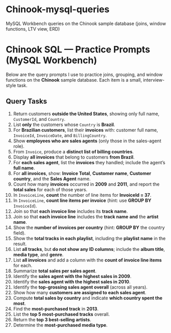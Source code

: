 # Chinook-mysql-queries
MySQL Workbench queries on the Chinook sample database (joins, window functions, LTV view, ERD)
# Chinook SQL — Practice Prompts (MySQL Workbench)

Below are the query prompts I use to practice joins, grouping, and window functions on the **Chinook** sample database. Each item is a small, interview-style task.

## Query Tasks
1) Return customers **outside the United States**, showing only full name, `CustomerId`, and `Country`.
2) List **only** the customers whose `Country` is **Brazil**.
3) For **Brazilian customers**, list their **invoices** with: customer full name, `InvoiceId`, `InvoiceDate`, and `BillingCountry`.
4) Show **employees who are sales agents** (only those in the sales-agent role).
5) From `Invoice`, produce a **distinct list of billing countries**.
6) Display **all invoices** that belong to customers **from Brazil**.
7) For **each sales agent**, list the **invoices** they handled; include the agent’s **full name**.
8) For **all invoices**, show: **Invoice Total**, **Customer name**, **Customer country**, and the **Sales Agent** name.
9) Count how many **invoices** occurred in **2009** and **2011**, and report the **total sales** for each of those years.
10) In `InvoiceLine`, **count** the number of line items for **InvoiceId = 37**.
11) In `InvoiceLine`, **count line items per invoice** (hint: use **GROUP BY** `InvoiceId`).
12) Join so that **each invoice line** includes its **track name**.
13) Join so that **each invoice line** includes the **track name** **and** the **artist name**.
14) Show the **number of invoices per country** (hint: **GROUP BY** the country field).
15) Show the **total tracks in each playlist**, including the **playlist name** in the result.
16) List **all tracks**, but **do not show any ID columns**; include the **album title**, **media type**, and **genre**.
17) List **all invoices** and add a column with the **count of invoice line items** for each.
18) Summarize **total sales per sales agent**.
19) Identify the **sales agent with the highest sales in 2009**.
20) Identify the **sales agent with the highest sales in 2010**.
21) Identify the **top-grossing sales agent overall** (across all years).
22) Show how many **customers are assigned to each sales agent**.
23) Compute **total sales by country** and indicate **which country spent the most**.
24) Find the **most-purchased track** in **2013**.
25) List the **top 5 most-purchased tracks** overall.
26) Return the **top 3 best-selling artists**.
27) Determine the **most-purchased media type**.
